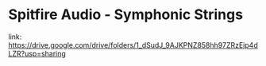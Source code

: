 # Spitfire Audio - Symphonic Strings

link: https://drive.google.com/drive/folders/1_dSudJ_9AJKPNZ858hh97ZRzEjp4dLZR?usp=sharing
